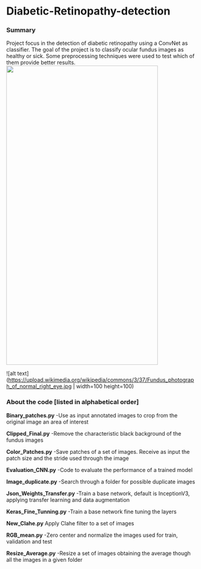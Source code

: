 # Diabetic-Retinopathy-detection
### Summary
Project focus in the detection of diabetic retinopathy using a ConvNet as classifier. The goal of the project is to classify ocular fundus images as healthy or sick. Some preprocessing techniques were used to test which of them provide better results. 
<img src="https://cloud.githubusercontent.com/assets/yourgif.gif" width="400" height="790">


![alt text](https://upload.wikimedia.org/wikipedia/commons/3/37/Fundus_photograph_of_normal_right_eye.jpg | width=100 height=100)
### About the code [listed in alphabetical order]

**Binary_patches.py**
-Use as input annotated images to crop from the original image an area of interest

**Clipped_Final.py**
-Remove the characteristic black background of the fundus images

**Color_Patches.py**
-Save patches of a set of images. Receive as input the patch size and the stride used through the image

**Evaluation_CNN.py**
-Code to evaluate the performance  of a trained model

**Image_duplicate.py**
-Search through a folder for possible duplicate images

**Json_Weights_Transfer.py**
-Train a base network, default is InceptionV3, applying transfer learning and data augmentation

**Keras_Fine_Tunning.py**
-Train a base network fine tuning the layers

**New_Clahe.py**
Apply Clahe filter to a set of images

**RGB_mean.py**
-Zero center and normalize the images used for train, validation and test

**Resize_Average.py**
-Resize a set of images obtaining the average though all the images in a given folder 
